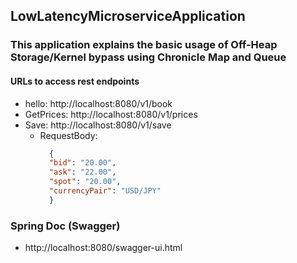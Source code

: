 ## LowLatencyMicroserviceApplication

### This application explains the basic usage of Off-Heap Storage/Kernel bypass using Chronicle Map and Queue

#### URLs to access rest endpoints

* hello: http://localhost:8080/v1/book
* GetPrices: http://localhost:8080/v1/prices
* Save: http://localhost:8080/v1/save
    * RequestBody:
      ```json
        {
        "bid": "20.00",
        "ask": "22.00",
        "spot": "20.00",
        "currencyPair": "USD/JPY"
        }
      ```

### Spring Doc (Swagger)

* http://localhost:8080/swagger-ui.html